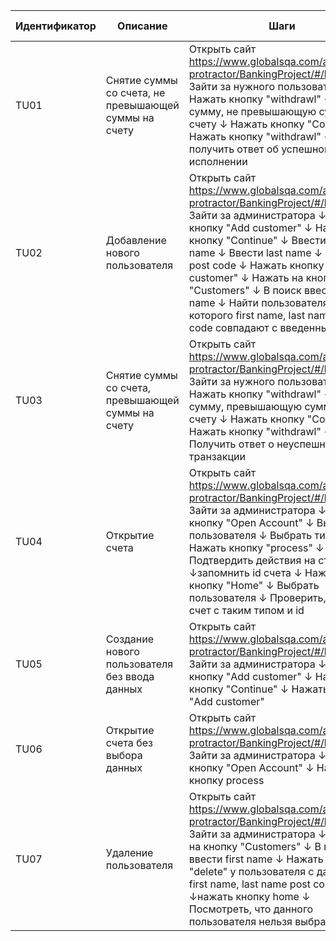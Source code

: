 | Идентификатор | Описание                                              | Шаги                                                                                                                                                                                                                                                                                                                                                                                                                  | Входные данные                                          | Ожидаемые результаты                                                | Фактические результаты | Статус          |
|---------------|-------------------------------------------------------|-----------------------------------------------------------------------------------------------------------------------------------------------------------------------------------------------------------------------------------------------------------------------------------------------------------------------------------------------------------------------------------------------------------------------|---------------------------------------------------------|---------------------------------------------------------------------|------------------------|-----------------|
| TU01          | Снятие суммы со счета,  не превышающей суммы на счету | Открыть сайт  https://www.globalsqa.com/angularJs-protractor/BankingProject/#/login ↓ Зайти за нужного пользователя ↓ Нажать кнопку "withdrawl" ↓ Ввести сумму, не превышающую сумму на счету ↓ Нажать кнопку "Continue" ↓ Нажать кнопку "withdrawl" ↓ получить ответ об успешном исполнении                                                                                                                          | Сумма = 1                                               | Пользователь должен получить сообщение  об успешном снятии со счета | Как ожидали            | Пройден успешно |
| TU02          | Добавление нового пользователя                        | Открыть сайт https://www.globalsqa.com/angularJs-protractor/BankingProject/#/login ↓ Зайти за администратора ↓ Нажать кнопку "Add customer" ↓ Нажать кнопку "Continue" ↓ Ввести first name ↓ Ввести last name ↓ Ввести post code ↓ Нажать кнопку "Add customer" ↓ Нажать на кнопку "Customers" ↓ В поиск ввести first name ↓ Найти пользователя, у которого first name, last name и  post code совпадают с введенными | first name = Андрей last name = Симонов post code = 123 | Администратор должен увидеть  нового пользователя                   | Как ожидали            | Пройден успешно |
| TU03          | Снятие суммы со счета,  превышающей суммы на счету    | Открыть сайт  https://www.globalsqa.com/angularJs-protractor/BankingProject/#/login ↓ Зайти за нужного пользователя ↓ Нажать кнопку "withdrawl" ↓ Ввести сумму, превышающую сумму на счету ↓ Нажать кнопку "Continue" ↓ Нажать кнопку "withdrawl" ↓ Получить ответ о неуспешной транзакции                                                                                                                            | Сумма на счету = 1000                                   | Пользователь должен получить сообщение  о неуспешной транзакции     | Как ожидали            | Пройден успешно |
| TU04          | Открытие счета                                        | Открыть сайт https://www.globalsqa.com/angularJs-protractor/BankingProject/#/login ↓ Зайти за администратора ↓ Нажать кнопку "Open Account" ↓ Выбрать пользователя ↓ Выбрать тип счета ↓ Нажать кнопку "process" ↓ Подтвердить действия на странице ↓запомнить id счета ↓ Нажать кнопку "Home" ↓ Выбрать пользователя ↓ Проверить, есть ли счет с таким типом и id                                                    | Пользователь=Андрей Симонов тип счета=dollar            | Пользователь должен подтвердить  создание счета с тем же типом и id | Как ожидали            | Пройден успешно |
| TU05          | Создание нового пользователя без ввода данных         | Открыть сайт https://www.globalsqa.com/angularJs-protractor/BankingProject/#/login ↓ Зайти за администратора ↓ Нажать кнопку "Add customer" ↓ Нажать кнопку "Continue" ↓ Нажать кнопку "Add customer"                                                                                                                                                                                                                 |                                                         | Должно появиться предупреждение "Введите это поле"                  | Как ожидали            | Пройден успешно |
| TU06          | Открытие счета без выбора данных                      | Открыть сайт https://www.globalsqa.com/angularJs-protractor/BankingProject/#/login ↓ Зайти за администратора ↓ Нажать кнопку "Open Account" ↓ Нажать кнопку process                                                                                                                                                                                                                                                   |                                                         | Должно появиться предупреждение "Выберите один из пунктов списка"   | Как ожидали            | Пройден успешно |
| TU07          | Удаление пользователя                                 | Открыть сайт https://www.globalsqa.com/angularJs-protractor/BankingProject/#/login ↓ Зайти за администратора ↓ Нажать на кнопку "Customers" ↓ В поиск ввести first name ↓ Нажать на кнопку "delete" у пользователя с  данными first name, last name post code ↓нажать кнопку home ↓ Посмотреть, что данного пользователя нельзя выбрать                                                                               | first name = Андрей last name = Симонов post code = 123 | Пользователя не должно быть в списке пользователей                  | Как ожидали            | Пройден успешно |